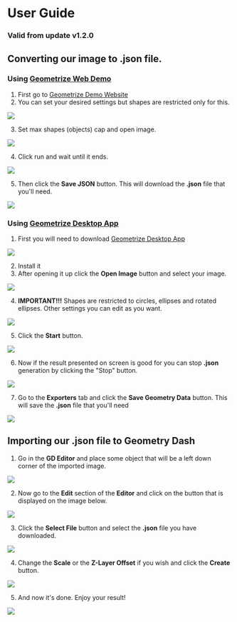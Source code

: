 # User Guide

### Valid from update v1.2.0

## Converting our image to **.json** file.

### Using [Geometrize Web Demo](https://www.samcodes.co.uk/project/geometrize-haxe-web/)

1. First go to [Geometrize Demo Website](https://www.samcodes.co.uk/project/geometrize-haxe-web/)
2. You can set your desired settings but shapes are restricted only for this.

![](https://github.com/sh1ne-dev/Geometrize2GD/blob/main/screenshots/1.png)

3. Set max shapes (objects) cap and open image.

![](https://github.com/sh1ne-dev/Geometrize2GD/blob/main/screenshots/2.png)

4. Click run and wait until it ends.

![](https://github.com/sh1ne-dev/Geometrize2GD/blob/main/screenshots/3.png)

5. Then click the **Save JSON** button. This will download the **.json** file that you'll need.

![](https://github.com/sh1ne-dev/Geometrize2GD/blob/main/screenshots/4.png)

### Using [Geometrize Desktop App](https://www.geometrize.co.uk/)

1. First you will need to download [Geometrize Desktop App](https://www.geometrize.co.uk/)

![](https://github.com/sh1ne-dev/Geometrize2GD/blob/main/screenshots/11.png)

2. Install it
3. After opening it up click the **Open Image** button and select your image.

![](https://github.com/sh1ne-dev/Geometrize2GD/blob/main/screenshots/12.png)

4. **IMPORTANT!!!** Shapes are restricted to circles, ellipses and rotated ellipses. Other settings you can edit as you want.

![](https://github.com/sh1ne-dev/Geometrize2GD/blob/main/screenshots/13.png)

5. Click the **Start** button.

![](https://github.com/sh1ne-dev/Geometrize2GD/blob/main/screenshots/17.png)

6. Now if the result presented on screen is good for you can stop **.json** generation by clicking the "Stop" button.

![](https://github.com/sh1ne-dev/Geometrize2GD/blob/main/screenshots/15.png)

7. Go to the **Exporters** tab and click the **Save Geometry Data** button. This will save the **.json** file that you'll need

![](https://github.com/sh1ne-dev/Geometrize2GD/blob/main/screenshots/16.png)

## Importing our **.json** file to Geometry Dash

1. Go in the **GD Editor** and place some object that will be a left down corner of the imported image.

![](https://github.com/sh1ne-dev/Geometrize2GD/blob/main/screenshots/5.png)

2. Now go to the **Edit** section of the **Editor** and click on the button that is displayed on the image below.

![](https://github.com/sh1ne-dev/Geometrize2GD/blob/main/screenshots/6.png)

3. Click the **Select File** button and select the **.json** file you have downloaded.

![](https://github.com/sh1ne-dev/Geometrize2GD/blob/main/screenshots/7.png)

4. Change the **Scale** or the **Z-Layer Offset** if you wish and click the **Create** button.

![](https://github.com/sh1ne-dev/Geometrize2GD/blob/main/screenshots/8.png)

5. And now it's done. Enjoy your result!

![](https://github.com/sh1ne-dev/Geometrize2GD/blob/main/screenshots/9.png)
